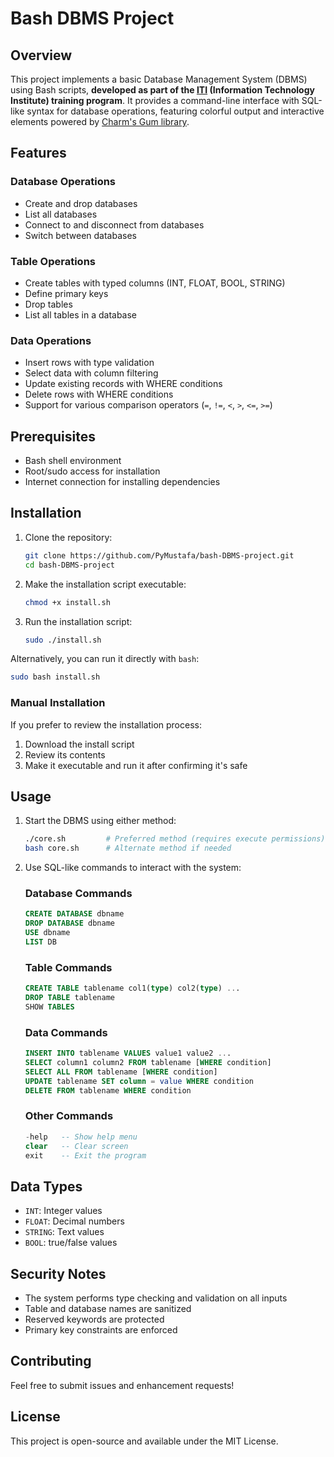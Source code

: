 # Bash DBMS Project

## Overview

This project implements a basic Database Management System (DBMS) using Bash scripts, **developed as part of the [ITI](https://iti.gov.eg/home) (Information Technology Institute) training program**. It provides a command-line interface with SQL-like syntax for database operations, featuring colorful output and interactive elements powered by [Charm's Gum library](https://github.com/charmbracelet/gum).


## Features

### Database Operations
- Create and drop databases
- List all databases
- Connect to and disconnect from databases
- Switch between databases

### Table Operations
- Create tables with typed columns (INT, FLOAT, BOOL, STRING)
- Define primary keys
- Drop tables
- List all tables in a database

### Data Operations
- Insert rows with type validation
- Select data with column filtering
- Update existing records with WHERE conditions
- Delete rows with WHERE conditions
- Support for various comparison operators (`=`, `!=`, `<`, `>`, `<=`, `>=`)

## Prerequisites

- Bash shell environment
- Root/sudo access for installation
- Internet connection for installing dependencies

## Installation

1. Clone the repository:
   ```bash
   git clone https://github.com/PyMustafa/bash-DBMS-project.git
   cd bash-DBMS-project
   ```

2. Make the installation script executable:
   ```bash
   chmod +x install.sh
   ```

3. Run the installation script:
   ```bash
   sudo ./install.sh
   ```

Alternatively, you can run it directly with `bash`:
```bash
sudo bash install.sh
```

### Manual Installation
If you prefer to review the installation process:
1. Download the install script
2. Review its contents
3. Make it executable and run it after confirming it's safe

## Usage

1. Start the DBMS using either method:
   ```bash
   ./core.sh         # Preferred method (requires execute permissions)
   bash core.sh      # Alternate method if needed

2. Use SQL-like commands to interact with the system:

   ### Database Commands
   ```sql
   CREATE DATABASE dbname
   DROP DATABASE dbname
   USE dbname
   LIST DB
   ```

   ### Table Commands
   ```sql
   CREATE TABLE tablename col1(type) col2(type) ...
   DROP TABLE tablename
   SHOW TABLES
   ```

   ### Data Commands
   ```sql
   INSERT INTO tablename VALUES value1 value2 ...
   SELECT column1 column2 FROM tablename [WHERE condition]
   SELECT ALL FROM tablename [WHERE condition]
   UPDATE tablename SET column = value WHERE condition
   DELETE FROM tablename WHERE condition
   ```

   ### Other Commands
   ```sql
   -help   -- Show help menu
   clear   -- Clear screen
   exit    -- Exit the program
   ```

## Data Types
- `INT`: Integer values
- `FLOAT`: Decimal numbers
- `STRING`: Text values
- `BOOL`: true/false values


## Security Notes
- The system performs type checking and validation on all inputs
- Table and database names are sanitized
- Reserved keywords are protected
- Primary key constraints are enforced

## Contributing
Feel free to submit issues and enhancement requests!

## License
This project is open-source and available under the MIT License.
